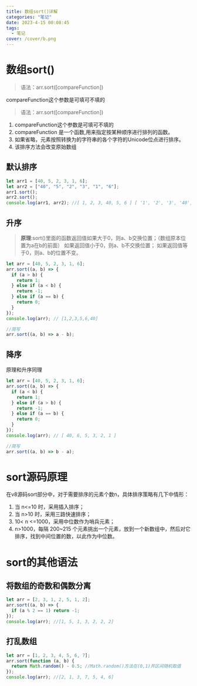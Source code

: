 ```yaml
---
title: 数组sort()详解
categories: "笔记"
date: 2023-4-15 00:08:45
tags:
  - 笔记
cover: /cover/b.png
---
```


# 数组sort()

> 语法：arr.sort([compareFunction])

compareFunction这个参数是可填可不填的


> 语法：arr.sort([compareFunction])
1. compareFunction这个参数是可填可不填的
2. compareFunction 是一个函数,用来指定按某种顺序进行排列的函数。
3. 如果省略，元素按照转换为的字符串的各个字符的Unicode位点进行排序。
4. 该排序方法会改变原始数组

## 默认排序

```javascript
let arr1 = [40, 5, 2, 3, 1, 6];
let arr2 = ["40", "5", "2", "3", "1", "6"];
arr1.sort();
arr2.sort();
console.log(arr1, arr2); //[ 1, 2, 3, 40, 5, 6 ] [ '1', '2', '3', '40', '5', '6' ][ '1', '2', 3', '40', '5', '6' ]//[ 1, 2, 3, 40, 5, 6 ] [ '1', '2', '3', '40', '5', '6' ][ '1', '2', 3', '40', '5', '6' ]
```

## 升序

> **原理**:sort()里面的函数返回值如果大于0，则a、b交换位置；（数组原本位置为a在b的前面）
> 如果返回值小于0，则a、b不交换位置；
> 如果返回值等于0，则a、b的位置不变。

```javascript
let arr = [40, 5, 2, 3, 1, 6];
arr.sort((a, b) => {
  if (a > b) {
    return 1;
  } else if (a < b) {
    return -1;
  } else if (a == b) {
    return 0;
  }
});
console.log(arr); // [1,2,3,5,6,40]

//简写
arr.sort((a, b) => a - b);
```

## 降序

原理和升序同理

```javascript
let arr = [40, 5, 2, 3, 1, 6];
arr.sort((a, b) => {
  if (a < b) {
    return 1;
  } else if (a > b) {
    return -1;
  } else if (a == b) {
    return 0;
  }
});
console.log(arr); // [ 40, 6, 5, 3, 2, 1 ]

//简写
arr.sort((a, b) => b - a);
```

# sort源码原理

在v8源码sort部分中，对于需要排序的元素个数n，具体排序策略有几下中情形：

1. 当 n<=10 时，采用插入排序；
2. 当 n>10 时，采用三路快速排序；
3. 10< n <=1000，采用中位数作为哨兵元素；
4. n>1000，每隔 200~215 个元素挑出一个元素，放到一个新数组中，然后对它排序，找到中间位置的数，以此作为中位数。

# sort的其他语法

## 将数组的奇数和偶数分离

```javascript
let arr = [2, 3, 1, 2, 5, 1, 2];
arr.sort((a, b) => {
  if (a % 2 == 1) return -1;
});
console.log(arr); //[1, 5, 1, 3, 2, 2, 2]
```

## 打乱数组

```javascript
let arr = [1, 2, 3, 4, 5, 6, 7];
arr.sort(function (a, b) {
  return Math.random() - 0.5; //Math.random()方法在(0,1)开区间随机取值
});
console.log(arr); //[2, 1, 3, 7, 5, 4, 6]
```
